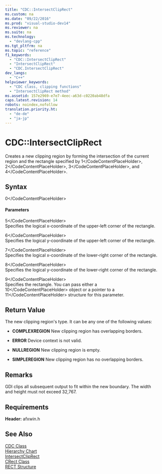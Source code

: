 ```yaml
---
title: "CDC::IntersectClipRect"
ms.custom: na
ms.date: "09/22/2016"
ms.prod: "visual-studio-dev14"
ms.reviewer: na
ms.suite: na
ms.technology: 
  - "devlang-cpp"
ms.tgt_pltfrm: na
ms.topic: "reference"
f1_keywords: 
  - "CDC::IntersectClipRect"
  - "IntersectClipRect"
  - "CDC.IntersectClipRect"
dev_langs: 
  - "C++"
helpviewer_keywords: 
  - "CDC class, clipping functions"
  - "IntersectClipRect method"
ms.assetid: 157e2969-e7e7-4eec-a63d-c0220ab48dfa
caps.latest.revision: 14
robots: noindex,nofollow
translation.priority.ht: 
  - "de-de"
  - "ja-jp"
---
```

# CDC::IntersectClipRect
Creates a new clipping region by forming the intersection of the current region and the rectangle specified by <CodeContentPlaceHolder>1\</CodeContentPlaceHolder>, <CodeContentPlaceHolder>2\</CodeContentPlaceHolder>, <CodeContentPlaceHolder>3\</CodeContentPlaceHolder>, and <CodeContentPlaceHolder>4\</CodeContentPlaceHolder>.  
  
## Syntax  
  
<CodeContentPlaceHolder>0\</CodeContentPlaceHolder>  
#### Parameters  
 <CodeContentPlaceHolder>5\</CodeContentPlaceHolder>  
 Specifies the logical x-coordinate of the upper-left corner of the rectangle.  
  
 <CodeContentPlaceHolder>6\</CodeContentPlaceHolder>  
 Specifies the logical y-coordinate of the upper-left corner of the rectangle.  
  
 <CodeContentPlaceHolder>7\</CodeContentPlaceHolder>  
 Specifies the logical x-coordinate of the lower-right corner of the rectangle.  
  
 <CodeContentPlaceHolder>8\</CodeContentPlaceHolder>  
 Specifies the logical y-coordinate of the lower-right corner of the rectangle.  
  
 <CodeContentPlaceHolder>9\</CodeContentPlaceHolder>  
 Specifies the rectangle. You can pass either a <CodeContentPlaceHolder>10\</CodeContentPlaceHolder> object or a pointer to a <CodeContentPlaceHolder>11\</CodeContentPlaceHolder> structure for this parameter.  
  
## Return Value  
 The new clipping region's type. It can be any one of the following values:  
  
-   **COMPLEXREGION** New clipping region has overlapping borders.  
  
-   **ERROR** Device context is not valid.  
  
-   **NULLREGION** New clipping region is empty.  
  
-   **SIMPLEREGION** New clipping region has no overlapping borders.  
  
## Remarks  
 GDI clips all subsequent output to fit within the new boundary. The width and height must not exceed 32,767.  
  
## Requirements  
 **Header:** afxwin.h  
  
## See Also  
 [CDC Class](../vs140/cdc-class.md)   
 [Hierarchy Chart](../vs140/hierarchy-chart.md)   
 [IntersectClipRect](http://msdn.microsoft.com/library/windows/desktop/dd144998)   
 [CRect Class](../vs140/crect-class.md)   
 [RECT Structure](../vs140/rect-structure.md)